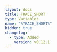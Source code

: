 ```yaml
---
layout: docs
title: TRACE_SHORT
type: Variables
name: "%TRACE_SHORT%"
hidden: true
changelog:
  - type: Added
    version: v0.12.1
---
```

